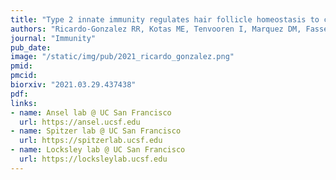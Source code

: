 ```yaml
---
title: "Type 2 innate immunity regulates hair follicle homeostasis to control Demodex pathosymbionts"
authors: "Ricardo-Gonzalez RR, Kotas ME, Tenvooren I, Marquez DM, Fassett MS, Lee J, Daniel SG, Bittinger K, **Díaz RE, Fraser JS**, Ansel KM, Spitzer MH, Liang HE, and Locksley RM."
journal: "Immunity"
pub_date:
image: "/static/img/pub/2021_ricardo_gonzalez.png"
pmid:
pmcid:
biorxiv: "2021.03.29.437438"
pdf:
links:
- name: Ansel lab @ UC San Francisco
  url: https://ansel.ucsf.edu
- name: Spitzer lab @ UC San Francisco
  url: https://spitzerlab.ucsf.edu
- name: Locksley lab @ UC San Francisco
  url: https://locksleylab.ucsf.edu
---
```

